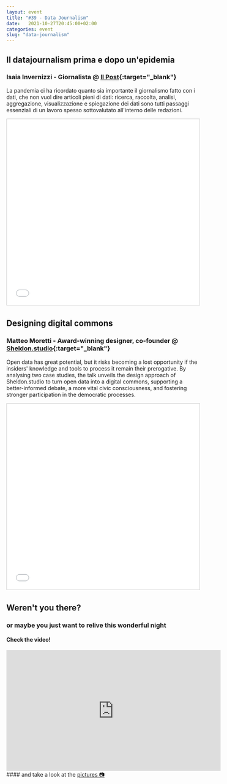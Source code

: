 ```yaml
---
layout: event
title: "#39 - Data Journalism"
date:   2021-10-27T20:45:00+02:00
categories: event
slug: "data-journalism"
---
```


## Il datajournalism prima e dopo un'epidemia

### Isaia Invernizzi - Giornalista @ [Il Post](//www.ilpost.it){:target="_blank"}

La pandemia ci ha ricordato quanto sia importante il giornalismo fatto con i dati, che non vuol dire articoli pieni di dati: ricerca, raccolta, analisi, aggregazione, visualizzazione e spiegazione dei dati sono tutti passaggi essenziali di un lavoro spesso sottovalutato all'interno delle redazioni.

<iframe src="//www.slideshare.net/slideshow/embed_code/key/tc5vZPspsAvZae" width="595" height="485" frameborder="0" marginwidth="0" marginheight="0" scrolling="no" style="border:1px solid #CCC; border-width:1px; margin-bottom:5px; max-width: 100%;" allowfullscreen> </iframe>

## Designing digital commons

### Matteo Moretti - Award-winning designer, co-founder @ [Sheldon.studio](//www.sheldon.studio){:target="_blank"}

Open data has great potential, but it risks becoming a lost opportunity if the insiders' knowledge and tools to process it remain their prerogative. By analysing two case studies, the talk unveils the design approach of Sheldon.studio to turn open data into a digital commons, supporting a better-informed debate, a more vital civic consciousness, and fostering stronger participation in the democratic processes.

<iframe src="//www.slideshare.net/slideshow/embed_code/key/vmYO7Jd1OTYzzc" width="595" height="485" frameborder="0" marginwidth="0" marginheight="0" scrolling="no" style="border:1px solid #CCC; border-width:1px; margin-bottom:5px; max-width: 100%;" allowfullscreen> </iframe>

## Weren't you there?

### or maybe you just want to relive this wonderful night

<section class="fb-links">

#### Check the video!

<iframe width="560" height="315" src="https://www.youtube.com/embed/6RQIzPgrMQM" frameborder="0" allow="accelerometer; autoplay; clipboard-write; encrypted-media; gyroscope; picture-in-picture" allowfullscreen></iframe>
#### and take a look at the <a id="fb_photo_album" class="btn-facebook" target="_blank" href="//bit.ly/ST39-pics">pictures &#128247;</a>
</section>
